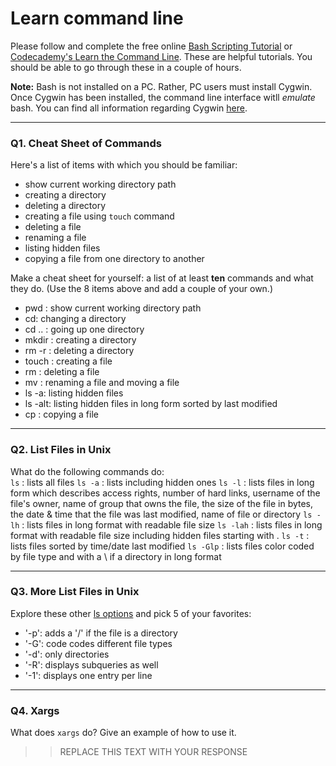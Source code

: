 # Learn command line

Please follow and complete the free online [Bash Scripting Tutorial](https://ryanstutorials.net/bash-scripting-tutorial/) or [Codecademy's Learn the Command Line](https://www.codecademy.com/learn/learn-the-command-line). These are helpful tutorials. You should be able to go through these in a couple of hours.

**Note:** Bash is not installed on a PC. Rather, PC users must install Cygwin. Once Cygwin has been installed, the command line interface witll _emulate_ bash. You can find all information regarding Cygwin [here](https://www.cygwin.com/).

---

### Q1.  Cheat Sheet of Commands  

Here's a list of items with which you should be familiar:  
* show current working directory path
* creating a directory
* deleting a directory
* creating a file using `touch` command
* deleting a file
* renaming a file
* listing hidden files
* copying a file from one directory to another

Make a cheat sheet for yourself: a list of at least **ten** commands and what they do.  (Use the 8 items above and add a couple of your own.)  

> > 
- pwd : show current working directory path
- cd: changing a directory
- cd .. : going up one directory
- mkdir : creating a directory
- rm -r : deleting a directory
- touch : creating a file
- rm : deleting a file
- mv : renaming a file and moving a file
- ls -a: listing hidden files
- ls -alt: listing hidden files in long form sorted by last modified
- cp : copying a file

---

### Q2.  List Files in Unix   

What do the following commands do:  
`ls`  : lists all files
`ls -a`  : lists including hidden ones
`ls -l`  : lists files in long form which describes access rights, number of hard links, username of the file's owner, name of group that owns the file, the size of the file in bytes, the date & time that the file was last modified, name of file or directory
`ls -lh` : lists files in long format with readable file size 
`ls -lah`  : lists files in long format with readable file size including hidden files starting with .
`ls -t`  : lists files sorted by time/date last modified
`ls -Glp`  : lists files color coded by file type and with a \ if a directory in long format



---

### Q3.  More List Files in Unix  

Explore these other [ls options](http://www.techonthenet.com/unix/basic/ls.php) and pick 5 of your favorites:

- '-p': adds a '/' if the file is a directory
- '-G': code codes different file types
- '-d': only directories
- '-R': displays subqueries as well
- '-1': displays one entry per line

---

### Q4.  Xargs   

What does `xargs` do? Give an example of how to use it.

> > REPLACE THIS TEXT WITH YOUR RESPONSE

 

